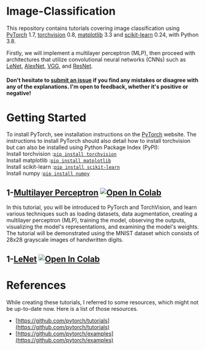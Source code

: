 # Image-Classification
This repository contains tutorials covering image classification using [PyTorch](https://github.com/pytorch/pytorch)
 1.7, [torchvision](https://github.com/pytorch/vision) 0.8, [matplotlib](https://matplotlib.org/) 3.3 and [scikit-learn](https://scikit-learn.org/stable/index.html) 0.24, with Python 3.8.

Firstly, we will implement a multilayer perceptron (MLP), then proceed with architectures that utilize convolutional neural networks (CNNs) such as [LeNet](http://yann.lecun.com/exdb/lenet/), [AlexNet](https://www.mathworks.com/help/deeplearning/ref/alexnet.html), [VGG](https://towardsdatascience.com/vgg-neural-networks-the-next-step-after-alexnet-3f91fa9ffe2c), and [ResNet](https://arxiv.org/abs/1512.03385).

#### Don't hesitate to [submit an issue](https://github.com/Jagritimaurya82/Image-Classification/issues) if you find any mistakes or disagree with any of the explanations. I'm open to feedback, whether it's positive or negative!

# Getting Started
To install PyTorch, see installation instructions on the [PyTorch](https://pytorch.org/) website.
The instructions to install PyTorch should also detail how to install torchvision but can also be installed using Python Package Index (PyPI):<br>
Install torchvision :[`pip install torchvision`](https://pypi.org/project/torchvision/)<br>
Install matplotlib :[`pip install matplotlib`](https://pypi.org/project/matplotlib/)<br>
Install scikit-learn :[`pip install scikit-learn`](https://pypi.org/project/scikit-learn/)<br>
Install numpy :[`pip install numpy`](https://pypi.org/project/numpy/)<br>
 
 


 
## 1-[Multilayer Perceptron](https://github.com/Jagritimaurya82/Image-Classification/blob/main/1_MLP_MNIST.ipynb) [![Open In Colab](https://colab.research.google.com/assets/colab-badge.svg)](https://colab.research.google.com/github/Jagritimaurya82/Image-Classification/blob/main/1_MLP_MNIST.ipynb)
 
In this tutorial, you will be introduced to PyTorch and TorchVision, and learn various techniques such as loading datasets, data augmentation, creating a multilayer perceptron (MLP), training the model, observing the outputs, visualizing the model's representations, and examining the model's weights. The tutorial will be demonstrated using the MNIST dataset which consists of 28x28 grayscale images of handwritten digits.

## 1-[LeNet](https://github.com/Jagritimaurya82/Image-Classification/blob/main/1_LeNet.ipynb) [![Open In Colab](https://colab.research.google.com/assets/colab-badge.svg)](https://colab.research.google.com/github/Jagritimaurya82/Image-Classification/blob/main/1_LeNet.ipynb)




# References
While creating these tutorials, I referred to some resources, which might not be up-to-date now. Here is a list of those resources.
* [https://github.com/pytorch/tutorials](https://github.com/pytorch/tutorials)
* [https://github.com/pytorch/examples](https://github.com/pytorch/examples)
